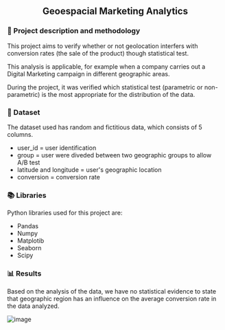<h2 align="center"> Geoespacial Marketing Analytics </h1>

### 📌 Project description and methodology

This project aims to verify whether or not geolocation interfers with conversion rates (the sale of the product) though statistical test.

This analysis is applicable, for example when a company carries out a Digital Marketing campaign in different geographic areas.

During the project, it was verified which statistical test (parametric or non-parametric) is the most appropriate for the distribution of the data.

### 📜 Dataset

The dataset used has random and fictitious data, which consists of 5 columns. 

- user_id = user identification
- group = user were diveded between two geographic groups to allow A/B test
- latitude and longitude = user's geographic location
- conversion = conversion rate

### 📚 Libraries

Python libraries used for this project are:

- Pandas
- Numpy
- Matplotib
- Seaborn
- Scipy

### 📊 Results

Based on the analysis of the data, we have no statistical evidence to state that geographic region has an influence on the average conversion rate in the data analyzed.

![image](https://github.com/user-attachments/assets/46ae7032-a0ae-4333-b8b7-6fe8611da5e8)


